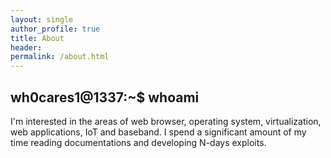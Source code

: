 ```yaml
---
layout: single
author_profile: true
title: About
header:
permalink: /about.html
---
```


## wh0cares1@1337:~$ whoami

I'm interested in the areas of web browser, operating system, virtualization, web applications, IoT and baseband. I spend a significant amount of my time reading documentations and developing N-days exploits.